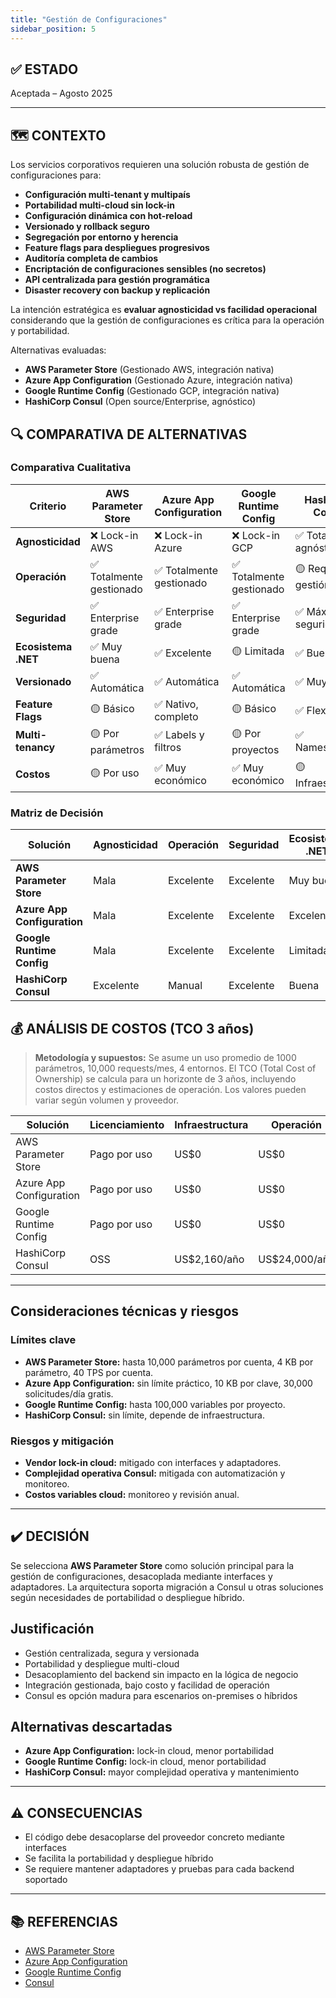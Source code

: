 ```yaml
---
title: "Gestión de Configuraciones"
sidebar_position: 5
---
```


## ✅ ESTADO

Aceptada – Agosto 2025

---

## 🗺️ CONTEXTO

Los servicios corporativos requieren una solución robusta de gestión de configuraciones para:

- **Configuración multi-tenant y multipaís**
- **Portabilidad multi-cloud sin lock-in**
- **Configuración dinámica con hot-reload**
- **Versionado y rollback seguro**
- **Segregación por entorno y herencia**
- **Feature flags para despliegues progresivos**
- **Auditoría completa de cambios**
- **Encriptación de configuraciones sensibles (no secretos)**
- **API centralizada para gestión programática**
- **Disaster recovery con backup y replicación**

La intención estratégica es **evaluar agnosticidad vs facilidad operacional** considerando que la gestión de configuraciones es crítica para la operación y portabilidad.

Alternativas evaluadas:

- **AWS Parameter Store** (Gestionado AWS, integración nativa)
- **Azure App Configuration** (Gestionado Azure, integración nativa)
- **Google Runtime Config** (Gestionado GCP, integración nativa)
- **HashiCorp Consul** (Open source/Enterprise, agnóstico)

## 🔍 COMPARATIVA DE ALTERNATIVAS

### Comparativa Cualitativa

| Criterio              | AWS Parameter Store | Azure App Configuration | Google Runtime Config | HashiCorp Consul |
|----------------------|--------------------|------------------------|----------------------|------------------|
| **Agnosticidad**     | ❌ Lock-in AWS     | ❌ Lock-in Azure       | ❌ Lock-in GCP        | ✅ Totalmente agnóstico |
| **Operación**        | ✅ Totalmente gestionado | ✅ Totalmente gestionado | ✅ Totalmente gestionado | 🟡 Requiere gestión |
| **Seguridad**        | ✅ Enterprise grade | ✅ Enterprise grade     | ✅ Enterprise grade   | ✅ Máxima seguridad |
| **Ecosistema .NET**  | ✅ Muy buena        | ✅ Excelente           | 🟡 Limitada           | ✅ Buena |
| **Versionado**       | ✅ Automática       | ✅ Automática          | ✅ Automática         | ✅ Muy flexible |
| **Feature Flags**    | 🟡 Básico           | ✅ Nativo, completo    | 🟡 Básico             | ✅ Flexible |
| **Multi-tenancy**    | 🟡 Por parámetros   | ✅ Labels y filtros    | 🟡 Por proyectos      | ✅ Namespaces |
| **Costos**           | 🟡 Por uso          | ✅ Muy económico       | ✅ Muy económico      | 🟡 Infraestructura |

### Matriz de Decisión

| Solución                | Agnosticidad | Operación | Seguridad | Ecosistema .NET | Recomendación         |
|------------------------|--------------|-----------|-----------|-----------------|-----------------------|
| **AWS Parameter Store**| Mala         | Excelente | Excelente | Muy buena       | ✅ **Seleccionada**    |
| **Azure App Configuration** | Mala    | Excelente | Excelente | Excelente       | 🟡 Considerada         |
| **Google Runtime Config**   | Mala    | Excelente | Excelente | Limitada        | ❌ Descartada          |
| **HashiCorp Consul**        | Excelente | Manual  | Excelente | Buena           | 🟡 Alternativa         |

## 💰 ANÁLISIS DE COSTOS (TCO 3 años)

> **Metodología y supuestos:** Se asume un uso promedio de 1000 parámetros, 10,000 requests/mes, 4 entornos. El TCO (Total Cost of Ownership) se calcula para un horizonte de 3 años, incluyendo costos directos y estimaciones de operación. Los valores pueden variar según volumen y proveedor.

| Solución                | Licenciamiento     | Infraestructura | Operación         | TCO 3 años         |
|------------------------|-------------------|----------------|-------------------|--------------------|
| AWS Parameter Store    | Pago por uso      | US$0           | US$0              | US$1,440/año       |
| Azure App Configuration| Pago por uso      | US$0           | US$0              | US$1,800/año       |
| Google Runtime Config  | Pago por uso      | US$0           | US$0              | US$1,680/año       |
| HashiCorp Consul       | OSS               | US$2,160/año   | US$24,000/año     | US$78,480          |

---

## Consideraciones técnicas y riesgos

### Límites clave

- **AWS Parameter Store:** hasta 10,000 parámetros por cuenta, 4 KB por parámetro, 40 TPS por cuenta.
- **Azure App Configuration:** sin límite práctico, 10 KB por clave, 30,000 solicitudes/día gratis.
- **Google Runtime Config:** hasta 100,000 variables por proyecto.
- **HashiCorp Consul:** sin límite, depende de infraestructura.

### Riesgos y mitigación

- **Vendor lock-in cloud:** mitigado con interfaces y adaptadores.
- **Complejidad operativa Consul:** mitigada con automatización y monitoreo.
- **Costos variables cloud:** monitoreo y revisión anual.

---

## ✔️ DECISIÓN

Se selecciona **AWS Parameter Store** como solución principal para la gestión de configuraciones, desacoplada mediante interfaces y adaptadores. La arquitectura soporta migración a Consul u otras soluciones según necesidades de portabilidad o despliegue híbrido.

## Justificación

- Gestión centralizada, segura y versionada
- Portabilidad y despliegue multi-cloud
- Desacoplamiento del backend sin impacto en la lógica de negocio
- Integración gestionada, bajo costo y facilidad de operación
- Consul es opción madura para escenarios on-premises o híbridos

## Alternativas descartadas

- **Azure App Configuration:** lock-in cloud, menor portabilidad
- **Google Runtime Config:** lock-in cloud, menor portabilidad
- **HashiCorp Consul:** mayor complejidad operativa y mantenimiento

---

## ⚠️ CONSECUENCIAS

- El código debe desacoplarse del proveedor concreto mediante interfaces
- Se facilita la portabilidad y despliegue híbrido
- Se requiere mantener adaptadores y pruebas para cada backend soportado

---

## 📚 REFERENCIAS

- [AWS Parameter Store](https://aws.amazon.com/systems-manager/features/#Parameter_Store)
- [Azure App Configuration](https://azure.microsoft.com/en-us/services/app-configuration/)
- [Google Runtime Config](https://cloud.google.com/deployment-manager/runtime-configurator)
- [Consul](https://www.consul.io/)
